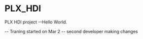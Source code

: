 # PLX_HDI
PLX HDI project
--Hello World.

-- Traning started on Mar 2
-- second developer making changes